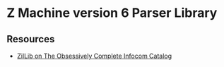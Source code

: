 # Z Machine version 6 Parser Library

## Resources

* [ZilLib on The Obsessively Complete Infocom Catalog](https://eblong.com/infocom/#zillib)

